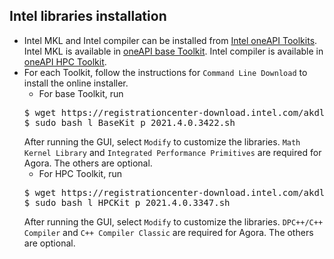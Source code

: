 ## Intel libraries installation
  * Intel MKL and Intel compiler can be installed from [Intel oneAPI Toolkits](https://www.intel.com/content/www/us/en/developer/tools/oneapi/toolkits.html#gs.dg5bw3).
  Intel MKL is available in [oneAPI base Toolkit](https://www.intel.com/content/www/us/en/developer/tools/oneapi/base-toolkit-download.html?operatingsystem=linux&distributions=webdownload&options=online). Intel compiler is available in [oneAPI HPC Toolkit](https://www.intel.com/content/www/us/en/developer/tools/oneapi/hpc-toolkit-download.html?operatingsystem=linux&distributions=webdownload&options=online).
  * For each Toolkit, follow the instructions for `Command Line Download` to install the online installer. 
  	* For base Toolkit, run
  	<pre>
  	$ wget https://registrationcenter-download.intel.com/akdlm/irc_nas/18236/l_BaseKit_p_2021.4.0.3422.sh
	$ sudo bash l_BaseKit_p_2021.4.0.3422.sh	
  	</pre>
  	After running the GUI, select `Modify` to customize the libraries. 
  	`Math Kernel Library` and `Integrated Performance Primitives` are required for Agora. The others are optional.
  	* For HPC Toolkit, run
  	<pre>
  	$ wget https://registrationcenter-download.intel.com/akdlm/irc_nas/18211/l_HPCKit_p_2021.4.0.3347.sh
	$ sudo bash l_HPCKit_p_2021.4.0.3347.sh	
  	</pre>
  	After running the GUI, select `Modify` to customize the libraries. 
  	`DPC++/C++ Compiler` and `C++ Compiler Classic` are required for Agora. The others are optional.
